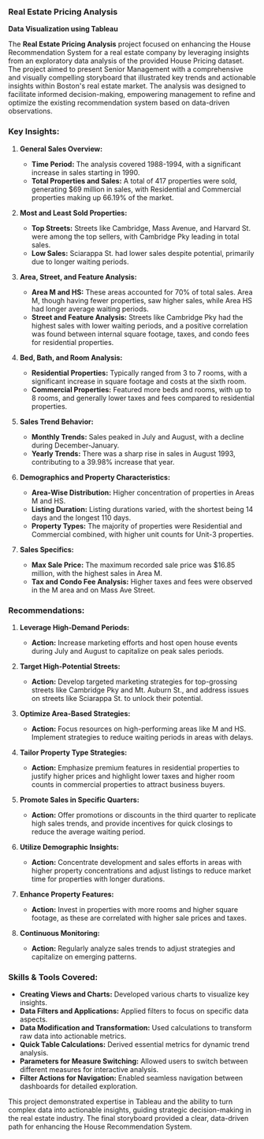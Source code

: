 ### **Real Estate Pricing Analysis**
**Data Visualization using Tableau**

The **Real Estate Pricing Analysis** project focused on enhancing the House Recommendation System for a real estate company by leveraging insights from an exploratory data analysis of the provided House Pricing dataset. The project aimed to present Senior Management with a comprehensive and visually compelling storyboard that illustrated key trends and actionable insights within Boston's real estate market. The analysis was designed to facilitate informed decision-making, empowering management to refine and optimize the existing recommendation system based on data-driven observations.

### **Key Insights:**

1. **General Sales Overview:**
   - **Time Period:** The analysis covered 1988-1994, with a significant increase in sales starting in 1990.
   - **Total Properties and Sales:** A total of 417 properties were sold, generating $69 million in sales, with Residential and Commercial properties making up 66.19% of the market.

2. **Most and Least Sold Properties:**
   - **Top Streets:** Streets like Cambridge, Mass Avenue, and Harvard St. were among the top sellers, with Cambridge Pky leading in total sales.
   - **Low Sales:** Sciarappa St. had lower sales despite potential, primarily due to longer waiting periods.

3. **Area, Street, and Feature Analysis:**
   - **Area M and HS:** These areas accounted for 70% of total sales. Area M, though having fewer properties, saw higher sales, while Area HS had longer average waiting periods.
   - **Street and Feature Analysis:** Streets like Cambridge Pky had the highest sales with lower waiting periods, and a positive correlation was found between internal square footage, taxes, and condo fees for residential properties.

4. **Bed, Bath, and Room Analysis:**
   - **Residential Properties:** Typically ranged from 3 to 7 rooms, with a significant increase in square footage and costs at the sixth room.
   - **Commercial Properties:** Featured more beds and rooms, with up to 8 rooms, and generally lower taxes and fees compared to residential properties.

5. **Sales Trend Behavior:**
   - **Monthly Trends:** Sales peaked in July and August, with a decline during December-January.
   - **Yearly Trends:** There was a sharp rise in sales in August 1993, contributing to a 39.98% increase that year.

6. **Demographics and Property Characteristics:**
   - **Area-Wise Distribution:** Higher concentration of properties in Areas M and HS.
   - **Listing Duration:** Listing durations varied, with the shortest being 14 days and the longest 110 days.
   - **Property Types:** The majority of properties were Residential and Commercial combined, with higher unit counts for Unit-3 properties.

7. **Sales Specifics:**
   - **Max Sale Price:** The maximum recorded sale price was $16.85 million, with the highest sales in Area M.
   - **Tax and Condo Fee Analysis:** Higher taxes and fees were observed in the M area and on Mass Ave Street.

### **Recommendations:**

1. **Leverage High-Demand Periods:**
   - **Action:** Increase marketing efforts and host open house events during July and August to capitalize on peak sales periods.

2. **Target High-Potential Streets:**
   - **Action:** Develop targeted marketing strategies for top-grossing streets like Cambridge Pky and Mt. Auburn St., and address issues on streets like Sciarappa St. to unlock their potential.

3. **Optimize Area-Based Strategies:**
   - **Action:** Focus resources on high-performing areas like M and HS. Implement strategies to reduce waiting periods in areas with delays.

4. **Tailor Property Type Strategies:**
   - **Action:** Emphasize premium features in residential properties to justify higher prices and highlight lower taxes and higher room counts in commercial properties to attract business buyers.

5. **Promote Sales in Specific Quarters:**
   - **Action:** Offer promotions or discounts in the third quarter to replicate high sales trends, and provide incentives for quick closings to reduce the average waiting period.

6. **Utilize Demographic Insights:**
   - **Action:** Concentrate development and sales efforts in areas with higher property concentrations and adjust listings to reduce market time for properties with longer durations.

7. **Enhance Property Features:**
   - **Action:** Invest in properties with more rooms and higher square footage, as these are correlated with higher sale prices and taxes.

8. **Continuous Monitoring:**
   - **Action:** Regularly analyze sales trends to adjust strategies and capitalize on emerging patterns.

### **Skills & Tools Covered:**

- **Creating Views and Charts:** Developed various charts to visualize key insights.
- **Data Filters and Applications:** Applied filters to focus on specific data aspects.
- **Data Modification and Transformation:** Used calculations to transform raw data into actionable metrics.
- **Quick Table Calculations:** Derived essential metrics for dynamic trend analysis.
- **Parameters for Measure Switching:** Allowed users to switch between different measures for interactive analysis.
- **Filter Actions for Navigation:** Enabled seamless navigation between dashboards for detailed exploration.

This project demonstrated expertise in Tableau and the ability to turn complex data into actionable insights, guiding strategic decision-making in the real estate industry. The final storyboard provided a clear, data-driven path for enhancing the House Recommendation System.
